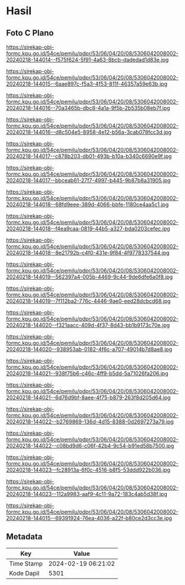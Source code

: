 # Hasil

## Foto C Plano

https://sirekap-obj-formc.kpu.go.id/54ce/pemilu/pdpr/53/06/04/20/08/5306042008002-20240218-144014--f575f624-5f91-4a63-8bcb-dadedad1d83e.jpg

https://sirekap-obj-formc.kpu.go.id/54ce/pemilu/pdpr/53/06/04/20/08/5306042008002-20240218-144015--6aae897c-f5a3-4f53-811f-46357a59e63b.jpg

https://sirekap-obj-formc.kpu.go.id/54ce/pemilu/pdpr/53/06/04/20/08/5306042008002-20240218-144016--70a3465b-dbc8-4a1a-9f5b-2b535b08eb7f.jpg

https://sirekap-obj-formc.kpu.go.id/54ce/pemilu/pdpr/53/06/04/20/08/5306042008002-20240218-144016--d8c504e5-8958-4e12-b56a-3cab078fcc3d.jpg

https://sirekap-obj-formc.kpu.go.id/54ce/pemilu/pdpr/53/06/04/20/08/5306042008002-20240218-144017--c878b203-db01-493b-b10a-b340c6690e9f.jpg

https://sirekap-obj-formc.kpu.go.id/54ce/pemilu/pdpr/53/06/04/20/08/5306042008002-20240218-144017--bbceab61-27f7-4997-b445-9b87b8a31905.jpg

https://sirekap-obj-formc.kpu.go.id/54ce/pemilu/pdpr/53/06/04/20/08/5306042008002-20240218-144018--68fd9eee-389d-4066-bbfe-1180ce4aa5c1.jpg

https://sirekap-obj-formc.kpu.go.id/54ce/pemilu/pdpr/53/06/04/20/08/5306042008002-20240218-144018--f4ea9caa-0819-44b5-a327-bda0203cefec.jpg

https://sirekap-obj-formc.kpu.go.id/54ce/pemilu/pdpr/53/06/04/20/08/5306042008002-20240218-144018--8e21792b-c4f0-431e-9f84-4f9778337544.jpg

https://sirekap-obj-formc.kpu.go.id/54ce/pemilu/pdpr/53/06/04/20/08/5306042008002-20240218-144019--562397a4-005b-4469-9c44-9de6dfe6a0f8.jpg

https://sirekap-obj-formc.kpu.go.id/54ce/pemilu/pdpr/53/06/04/20/08/5306042008002-20240218-144019--7f112ba2-776c-4446-9ae0-eed28dcbcd68.jpg

https://sirekap-obj-formc.kpu.go.id/54ce/pemilu/pdpr/53/06/04/20/08/5306042008002-20240218-144020--f321aacc-409d-4f37-8d43-bb1b9173c70e.jpg

https://sirekap-obj-formc.kpu.go.id/54ce/pemilu/pdpr/53/06/04/20/08/5306042008002-20240218-144020--938953ab-0182-4f6c-a707-49014b7d8ae8.jpg

https://sirekap-obj-formc.kpu.go.id/54ce/pemilu/pdpr/53/06/04/20/08/5306042008002-20240218-144021--938f75b6-c46c-4ff9-b5dd-5a71026fa206.jpg

https://sirekap-obj-formc.kpu.go.id/54ce/pemilu/pdpr/53/06/04/20/08/5306042008002-20240218-144021--6d76d9bf-8aee-4f75-b879-263f8d205d64.jpg

https://sirekap-obj-formc.kpu.go.id/54ce/pemilu/pdpr/53/06/04/20/08/5306042008002-20240218-144022--b2769869-136d-4d15-8388-0d2697273a79.jpg

https://sirekap-obj-formc.kpu.go.id/54ce/pemilu/pdpr/53/06/04/20/08/5306042008002-20240218-144022--c08bd9d6-c06f-42b4-9c54-b91ed58b7500.jpg

https://sirekap-obj-formc.kpu.go.id/54ce/pemilu/pdpr/53/06/04/20/08/5306042008002-20240218-144023--fc28913a-6f0c-4516-b8f5-53ddd922b036.jpg

https://sirekap-obj-formc.kpu.go.id/54ce/pemilu/pdpr/53/06/04/20/08/5306042008002-20240218-144023--112a9983-aaf9-4c11-9a72-183c4ab5d38f.jpg

https://sirekap-obj-formc.kpu.go.id/54ce/pemilu/pdpr/53/06/04/20/08/5306042008002-20240218-144015--69391924-76ea-4036-a22f-b80ce2d3cc3e.jpg


## Metadata

| Key        | Value               |
| ---------- | ------------------- |
| Time Stamp | 2024-02-19 06:21:02 |
| Kode Dapil | 5301                |



